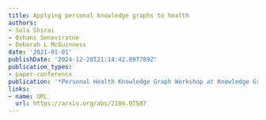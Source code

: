 ```yaml
---
title: Applying personal knowledge graphs to health
authors:
- Sola Shirai
- Oshani Seneviratne
- Deborah L McGuinness
date: '2021-01-01'
publishDate: '2024-12-28T21:14:42.897789Z'
publication_types:
- paper-conference
publication: '*Personal Health Knowledge Graph Workshop at Knowledge Graph Conference*'
links:
- name: URL
  url: https://arxiv.org/abs/2104.07587
---
```

